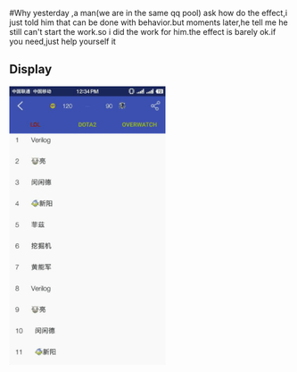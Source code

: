 #Why
yesterday ,a man(we are in the same qq pool) ask how do the effect,i just told him that can be done with behavior.but moments later,he tell me he still can't start the work.so i did the work for him.the effect is barely ok.if you need,just help yourself it

## Display
<img width="280" height=“512” src="https://github.com/HirayClay/BasketBallBehavior/raw/master/static/behaviorgif.gif"></img>
